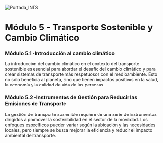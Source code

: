 ![Portada_INTS](https://github.com/roadmobility/INTRODUCCION_TRANSPORTE_SOSTENIBLE/blob/main/Modulo%200%20-%20Introducci%C3%B3n%20al%20Curso/Portada_INTS.png "Portada_INTS")


# **Módulo 5 - Transporte Sostenible y Cambio Climático**
### Módulo 5.1 -Introducción al cambio climático
La introducción del cambio climático en el contexto del transporte sostenible es esencial para abordar el desafío del cambio climático y para crear sistemas de transporte más respetuosos con el medioambiente. Esto no sólo beneficia al planeta, sino que tienen impactos positivos en la salud, la economía y la calidad de vida de las personas.
### Módulo 5.2 -Instrumentos de Gestión para Reducir las Emisiones de Transporte
La gestión del transporte sostenible requiere de una serie de instrumentos dirigidos a promover la sostenibilidad en el sector de la movilidad. Los enfoques específicos pueden variar según la ubicación y las necesidades locales, pero siempre se busca mejorar la eficiencia y reducir el impacto ambiental del transporte.
